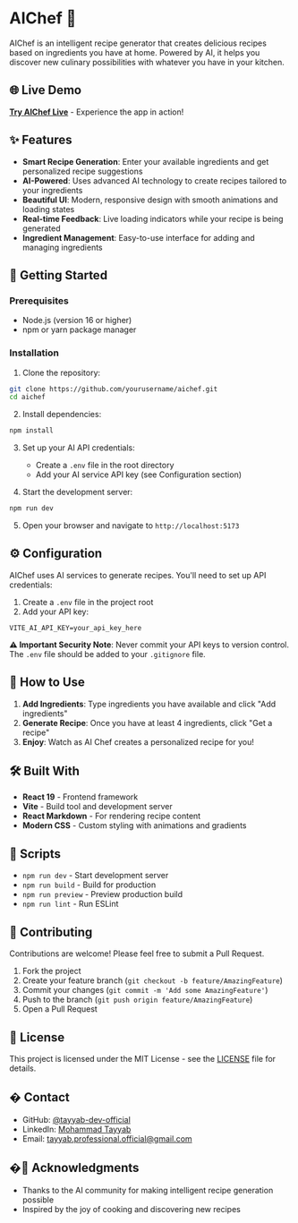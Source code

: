 # AIChef 🍳

AIChef is an intelligent recipe generator that creates delicious recipes based on ingredients you have at home. Powered by AI, it helps you discover new culinary possibilities with whatever you have in your kitchen.

## 🌐 Live Demo

**[Try AIChef Live](https://keshf-aichef.netlify.app/)** - Experience the app in action!

## ✨ Features

- **Smart Recipe Generation**: Enter your available ingredients and get personalized recipe suggestions
- **AI-Powered**: Uses advanced AI technology to create recipes tailored to your ingredients
- **Beautiful UI**: Modern, responsive design with smooth animations and loading states
- **Real-time Feedback**: Live loading indicators while your recipe is being generated
- **Ingredient Management**: Easy-to-use interface for adding and managing ingredients

## 🚀 Getting Started

### Prerequisites

- Node.js (version 16 or higher)
- npm or yarn package manager

### Installation

1. Clone the repository:

```bash
git clone https://github.com/yourusername/aichef.git
cd aichef
```

2. Install dependencies:

```bash
npm install
```

3. Set up your AI API credentials:

   - Create a `.env` file in the root directory
   - Add your AI service API key (see Configuration section)

4. Start the development server:

```bash
npm run dev
```

5. Open your browser and navigate to `http://localhost:5173`

## ⚙️ Configuration

AIChef uses AI services to generate recipes. You'll need to set up API credentials:

1. Create a `.env` file in the project root
2. Add your API key:

```env
VITE_AI_API_KEY=your_api_key_here
```

**⚠️ Important Security Note**: Never commit your API keys to version control. The `.env` file should be added to your `.gitignore` file.

## 🎯 How to Use

1. **Add Ingredients**: Type ingredients you have available and click "Add ingredients"
2. **Generate Recipe**: Once you have at least 4 ingredients, click "Get a recipe"
3. **Enjoy**: Watch as AI Chef creates a personalized recipe for you!

## 🛠️ Built With

- **React 19** - Frontend framework
- **Vite** - Build tool and development server
- **React Markdown** - For rendering recipe content
- **Modern CSS** - Custom styling with animations and gradients

## 📝 Scripts

- `npm run dev` - Start development server
- `npm run build` - Build for production
- `npm run preview` - Preview production build
- `npm run lint` - Run ESLint

## 🤝 Contributing

Contributions are welcome! Please feel free to submit a Pull Request.

1. Fork the project
2. Create your feature branch (`git checkout -b feature/AmazingFeature`)
3. Commit your changes (`git commit -m 'Add some AmazingFeature'`)
4. Push to the branch (`git push origin feature/AmazingFeature`)
5. Open a Pull Request

## 📄 License

This project is licensed under the MIT License - see the [LICENSE](LICENSE) file for details.

## � Contact

- GitHub: [@tayyab-dev-official](https://github.com/tayyab-dev-official)
- LinkedIn: [Mohammad Tayyab](https://www.linkedin.com/in/mohammad-tayyab-91ba5236b/)
- Email: tayyab.professional.official@gmail.com

## �🙏 Acknowledgments

- Thanks to the AI community for making intelligent recipe generation possible
- Inspired by the joy of cooking and discovering new recipes
